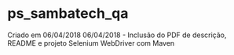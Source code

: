 # ps_sambatech_qa
Criado em 06/04/2018
06/04/2018 - Inclusão do PDF de descrição, README e projeto Selenium WebDriver com Maven
